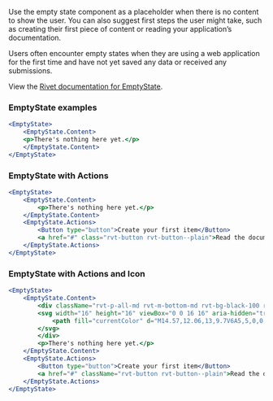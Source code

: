 Use the empty state component as a placeholder when there is no content to show the user. You can also suggest first steps the user might take, such as creating their first piece of content or reading your application’s documentation.

Users often encounter empty states when they are using a web application for the first time and have not yet saved any data or received any submissions.

View the [Rivet documentation for EmptyState](https://rivet.iu.edu/components/empty-state/).

### EmptyState examples

<!-- prettier-ignore-start -->
```jsx
<EmptyState>
    <EmptyState.Content>
    <p>There's nothing here yet.</p>
    </EmptyState.Content>
</EmptyState>
```
<!-- prettier-ignore-end -->

### EmptyState with Actions

<!-- prettier-ignore-start -->
```jsx
<EmptyState>
    <EmptyState.Content>
        <p>There's nothing here yet.</p>
    </EmptyState.Content>
    <EmptyState.Actions>
        <Button type="button">Create your first item</Button>
        <a href="#" class="rvt-button rvt-button--plain">Read the documentation</a>    
    </EmptyState.Actions>
</EmptyState>
```
<!-- prettier-ignore-end -->

### EmptyState with Actions and Icon

<!-- prettier-ignore-start -->
```jsx
<EmptyState>
    <EmptyState.Content>
        <div className="rvt-p-all-md rvt-m-bottom-md rvt-bg-black-100 rvt-inline-flex rvt-border-radius-circle">
        <svg width="16" height="16" viewBox="0 0 16 16" aria-hidden="true">
            <path fill="currentColor" d="M14.57,12.06,13,9.7V6A5,5,0,0,0,3,6V9.7L1.43,12.06a1.25,1.25,0,0,0,1,1.94H6a2,2,0,0,0,4,0h3.53a1.25,1.25,0,0,0,1-1.94ZM8,12H3.87L5,10.3V6a3,3,0,0,1,6,0v4.3L12.13,12Z" />
        </svg>        
        </div>
        <p>There's nothing here yet.</p>
    </EmptyState.Content>
    <EmptyState.Actions>
        <Button type="button">Create your first item</Button>
        <a href="#" className="rvt-button rvt-button--plain">Read the documentation</a>    
    </EmptyState.Actions>
</EmptyState>
```
<!-- prettier-ignore-end -->
